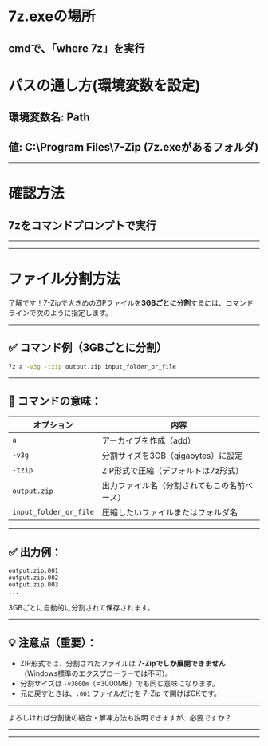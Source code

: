 # 7z.exeの場所
## cmdで、「where 7z」を実行

# パスの通し方(環境変数を設定)
## 環境変数名: Path
## 値: C:\Program Files\7-Zip (7z.exeがあるフォルダ)

---

# 確認方法
## 7zをコマンドプロンプトで実行

---
---

# ファイル分割方法
了解です！7-Zipで大きめのZIPファイルを**3GBごとに分割**するには、コマンドラインで次のように指定します。

---

## ✅ コマンド例（3GBごとに分割）

```cmd
7z a -v3g -tzip output.zip input_folder_or_file
```

---

## 🧩 コマンドの意味：

| オプション                  | 内容                      |
| ---------------------- | ----------------------- |
| `a`                    | アーカイブを作成（add）           |
| `-v3g`                 | 分割サイズを3GB（gigabytes）に設定 |
| `-tzip`                | ZIP形式で圧縮（デフォルトは7z形式）    |
| `output.zip`           | 出力ファイル名（分割されてもこの名前ベース）  |
| `input_folder_or_file` | 圧縮したいファイルまたはフォルダ名       |

---

## ✅ 出力例：

```
output.zip.001
output.zip.002
output.zip.003
...
```

3GBごとに自動的に分割されて保存されます。

---

## 💡 注意点（重要）：

* ZIP形式では、分割されたファイルは **7-Zipでしか展開できません**（Windows標準のエクスプローラーでは不可）。
* 分割サイズは `-v3000m`（=3000MB）でも同じ意味になります。
* 元に戻すときは、`.001` ファイルだけを 7-Zip で開けばOKです。

---

よろしければ分割後の結合・解凍方法も説明できますが、必要ですか？

---
---

